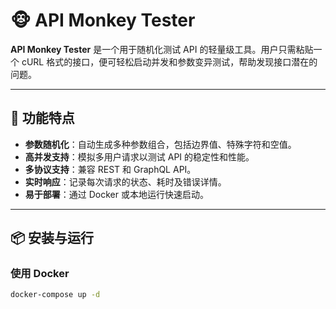 # 🐵 API Monkey Tester

**API Monkey Tester** 是一个用于随机化测试 API 的轻量级工具。用户只需粘贴一个 cURL 格式的接口，便可轻松启动并发和参数变异测试，帮助发现接口潜在的问题。

---

## 🚀 功能特点

- **参数随机化**：自动生成多种参数组合，包括边界值、特殊字符和空值。
- **高并发支持**：模拟多用户请求以测试 API 的稳定性和性能。
- **多协议支持**：兼容 REST 和 GraphQL API。
- **实时响应**：记录每次请求的状态、耗时及错误详情。
- **易于部署**：通过 Docker 或本地运行快速启动。

---

## 📦 安装与运行

### 使用 Docker
```bash
docker-compose up -d
